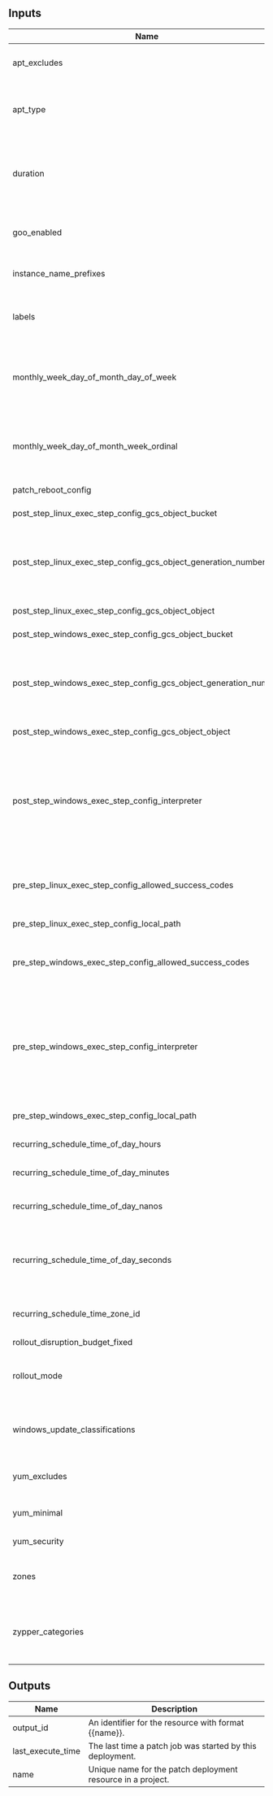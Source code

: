 ## Inputs

| Name | Description | Type | Default | Required |
|------|-------------|------|---------|:--------:|
| apt\_excludes | List of packages to exclude from update. | `list(string)` | <pre>[<br>  "python"<br>]</pre> | no |
| apt\_type | By changing the type to DIST, the patching is performed using apt-get dist-upgrade instead. | `string` | `"DIST"` | no |
| duration | Duration of the patch. After the duration ends, the patch times out. A duration in seconds with up to nine fractional digits, terminated by 's'. | `string` | `"10s"` | no |
| goo\_enabled | goo update settings. Use this setting to override the default goo patch rules. | `bool` | `true` | no |
| instance\_name\_prefixes | Targets VMs whose name starts with one of these prefixes. | `list(string)` | <pre>[<br>  "test-"<br>]</pre> | no |
| labels | Targets VM instances matching ANY of these GroupLabels. | `map(string)` | <pre>{<br>  "app": "web",<br>  "env": "dev"<br>}</pre> | no |
| monthly\_week\_day\_of\_month\_day\_of\_week | A day of the week. Possible values are MONDAY, TUESDAY, WEDNESDAY, THURSDAY, FRIDAY, SATURDAY, and SUNDAY. | `string` | `"TUESDAY"` | no |
| monthly\_week\_day\_of\_month\_week\_ordinal | Week number in a month. 1-4 indicates the 1st to 4th week of the month. -1 indicates the last week of the month. | `number` | `-1` | no |
| patch\_reboot\_config | Post-patch reboot settings. | `string` | `"ALWAYS"` | no |
| post\_step\_linux\_exec\_step\_config\_gcs\_object\_bucket | Bucket of the Cloud Storage object. | `string` | `"my-patch-scripts"` | no |
| post\_step\_linux\_exec\_step\_config\_gcs\_object\_generation\_number | Generation number of the Cloud Storage object. This is used to ensure that the ExecStep specified by this PatchJob does not change. | `string` | `"1523477886880"` | no |
| post\_step\_linux\_exec\_step\_config\_gcs\_object\_object | Name of the Cloud Storage object. | `string` | `"linux/post_patch_script"` | no |
| post\_step\_windows\_exec\_step\_config\_gcs\_object\_bucket | Bucket of the Cloud Storage object. | `string` | `"my-patch-scripts"` | no |
| post\_step\_windows\_exec\_step\_config\_gcs\_object\_generation\_number | Generation number of the Cloud Storage object. This is used to ensure that the ExecStep specified by this PatchJob does not change. | `string` | `"135920493447"` | no |
| post\_step\_windows\_exec\_step\_config\_gcs\_object\_object | Name of the Cloud Storage object. | `string` | `"windows/post_patch_script.ps1"` | no |
| post\_step\_windows\_exec\_step\_config\_interpreter | The script interpreter to use to run the script. If no interpreter is specified the script will be executed directly, which will likely only succeed for scripts with shebang lines. Possible values are SHELL and POWERSHELL. | `string` | `"POWERSHELL"` | no |
| pre\_step\_linux\_exec\_step\_config\_allowed\_success\_codes | Defaults to [0]. A list of possible return values that the execution can return to indicate a success. | `list(number)` | <pre>[<br>  0,<br>  3<br>]</pre> | no |
| pre\_step\_linux\_exec\_step\_config\_local\_path | An absolute path to the executable on the VM. | `string` | `"/tmp/pre_patch_script.sh"` | no |
| pre\_step\_windows\_exec\_step\_config\_allowed\_success\_codes | Defaults to [0]. A list of possible return values that the execution can return to indicate a success. | `list(number)` | <pre>[<br>  0,<br>  2<br>]</pre> | no |
| pre\_step\_windows\_exec\_step\_config\_interpreter | The script interpreter to use to run the script. If no interpreter is specified the script will be executed directly, which will likely only succeed for scripts with shebang lines. Possible values are SHELL and POWERSHELL. | `string` | `"SHELL"` | no |
| pre\_step\_windows\_exec\_step\_config\_local\_path | An absolute path to the executable on the VM. | `string` | `"C:\\Users\\user\\pre-patch-script.cmd"` | no |
| recurring\_schedule\_time\_of\_day\_hours | Hours of day in 24 hour format. Should be from 0 to 23. | `number` | `0` | no |
| recurring\_schedule\_time\_of\_day\_minutes | Minutes of hour of day. Must be from 0 to 59. | `number` | `30` | no |
| recurring\_schedule\_time\_of\_day\_nanos | Fractions of seconds in nanoseconds. Must be from 0 to 999,999,999. | `number` | `20` | no |
| recurring\_schedule\_time\_of\_day\_seconds | Seconds of minutes of the time. Must normally be from 0 to 59. An API may allow the value 60 if it allows leap-seconds. | `number` | `30` | no |
| recurring\_schedule\_time\_zone\_id | IANA Time Zone Database time zone, e.g. 'America/New\_York'. | `string` | `"America/New_York"` | no |
| rollout\_disruption\_budget\_fixed | Specifies a fixed value. | `number` | `1` | no |
| rollout\_mode | Mode of the patch rollout. Possible values are ZONE\_BY\_ZONE and CONCURRENT\_ZONES. | `string` | `"ZONE_BY_ZONE"` | no |
| windows\_update\_classifications | Only apply updates of these windows update classifications. If empty, all updates are applied. | `list(string)` | <pre>[<br>  "CRITICAL",<br>  "SECURITY",<br>  "UPDATE"<br>]</pre> | no |
| yum\_excludes | List of packages to exclude from update. | `list(string)` | <pre>[<br>  "bash"<br>]</pre> | no |
| yum\_minimal | Will cause patch to run yum update-minimal instead. | `bool` | `true` | no |
| yum\_security | Adds the --security flag to yum update. | `bool` | `true` | no |
| zones | Targets VM instances in ANY of these zones. | `list(string)` | <pre>[<br>  "us-central1-a",<br>  "us-central-1c"<br>]</pre> | no |
| zypper\_categories | Install only patches with these categories. Common categories include security, recommended, and feature. | `list(string)` | <pre>[<br>  "security"<br>]</pre> | no |

## Outputs

| Name | Description |
|------|-------------|
| output\_id | An identifier for the resource with format {{name}}. |
| last\_execute\_time | The last time a patch job was started by this deployment. |
| name | Unique name for the patch deployment resource in a project. |
